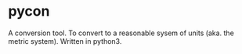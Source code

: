 # pycon
A conversion tool. To convert to a reasonable sysem of units (aka. the metric system). Written in python3.
